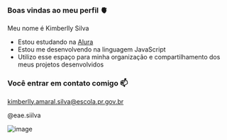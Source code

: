 ### Boas vindas ao meu perfil 🫀

Meu nome é Kimberlly Silva

- Estou estudando na [Alura](https://www.alura.com.br)
- Estou me desenvolvendo na linguagem JavaScript
- Utilizo esse espaço para minha organização e compartilhamento dos meus projetos desenvolvidos

### Você entrar em contato comigo 📫

kimberlly.amaral.silva@escola.pr.gov.br

@eae.siilva


![image](https://github.com/eaesiilvaa/eaesiilvaa/assets/142311819/0b0456a8-5c3c-4364-beca-d4798c500413)
